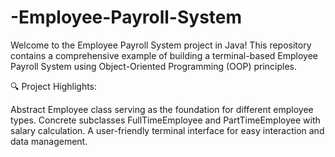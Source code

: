 # -Employee-Payroll-System


Welcome to the Employee Payroll System project in Java! This repository contains a comprehensive example of building a terminal-based Employee Payroll System using Object-Oriented Programming (OOP) principles.

🔍 Project Highlights:

Abstract Employee class serving as the foundation for different employee types. Concrete subclasses FullTimeEmployee and PartTimeEmployee with salary calculation. A user-friendly terminal interface for easy interaction and data management. 
